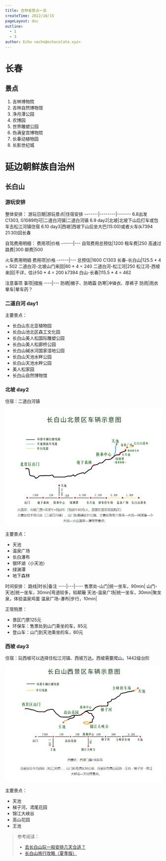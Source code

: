 ```yaml
---
title: 吉林省景点一览
createTime: 2022/10/15
pageLayout: doc
outline:
  - 1
  - 3
author: Echo <echo@echocolate.xyz>
---
```


# 长春
## 景点
1. 吉林博物院
2. 吉林自然博物馆
3. 净月潭公园
4. 农博园
5. 世界雕塑公园
6. 伪满皇宫博物院
7. 长春动植物园
8. 长影世纪城

# 延边朝鲜族自治州
## 长白山
### 游玩安排
整体安排：
游玩日期|游玩景点|住宿安排
-------|--------|-------
6.8出发 C1303, G1089均可|二道白河镇|二道白河镇
6.9 day2|北坡|北坡下山后打车或包车去松江河镇住宿
6.10 day3|西坡|西坡下山后坐大巴(15:00)或者火车(k7394 21:30)回长春

自驾费用明细：
费用项|价格
------|---
自驾费用总预估|1200
租车费|250
高速过路费|300
邮费|500

火车费用明细
费用项|价格
------|---
总预估|1600
C1303 长春-长白山|125.5 * 4 = 502
二道白河-北坡山门来回|60 * 4 = 240
二道白河-松江河|250
松江河-西坡来回|不详，估计50 * 4 = 200
k7394 白山-长春|115.5 * 4 = 462


注意事项
事项|措施
----|---
防晒|帽子、防晒霜
防寒|冲锋衣、厚裤子
防雨|雨衣
晕车|晕车药？

### 二道白河 day1
主要景点：
* 长白山东北亚植物园
* 长白山池北区森工文化园
* 长白山美人松国际雕塑公园
* 长白山美人松廊桥公园
* 长白山碱水河国家湿地公园
* 长白山天池水畔公园
* 长白山天池水畔公园
* 美人松家园
* 长白山自然博物馆

### 北坡 day2
住宿：二道白河镇

![北坡路线.png](./assets/changbaiNorth.png)

主要景点：
* 天池
* 温泉广场
* 长白瀑布
* 银环湖（小天池）
* 绿渊潭
* 地下森林

时间安排：
路线|时长|备注
----|---|----
售票处-山门|统一坐车，90min|
山门-天池|统一坐车，30min|弯道较多，较颠簸
天池-温泉广场|统一坐车，30min|聚龙泉，体验温泉鸡蛋
温泉广场-瀑布|步行，10min|

正常购票：
- 景区门票125元
- 环保车：售票处到山门乘坐的车，85元
- 登山车：山门到天池乘坐的车，80元


### 西坡 day3
住宿：玩西坡可以选择住松江河镇、西坡万达。西坡需要爬山。1442级台阶

![西坡路线.png](./assets/changbaiWest.png)

主要景点：
* 天池
* 梯子河、鸢尾花园
* 锦江大峡谷
* 高山花园
* 王池

> 参考阅读：
> - [去长白山玩一般安排几天合适？](https://www.zhihu.com/question/482636169)
> - [长白山旅行攻略（夏季版）](https://zhuanlan.zhihu.com/p/345491085)